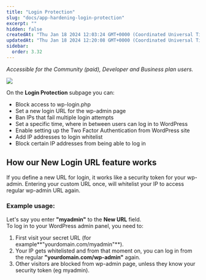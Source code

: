 ```yaml
---
title: "Login Protection"
slug: "docs/app-hardening-login-protection"
excerpt: ""
hidden: false
createdAt: "Thu Jan 18 2024 12:03:24 GMT+0000 (Coordinated Universal Time)"
updatedAt: "Thu Jan 18 2024 12:20:08 GMT+0000 (Coordinated Universal Time)"
sidebar:
  order: 3.32
---
```

_Accessible for the Community (paid), Developer and Business plan users._

![](@images/534b768-patchstack_app_login_protection.png)

On the **Login Protection** subpage you can:

<ul>
<li>Block access to wp-login.php</li>
<li>Set a new login URL for the wp-admin page</li>
<li>Ban IPs that fail multiple login attempts</li>
<li>Set a specific time, where in between users can log in to WordPress</li>
<li>Enable setting up the Two Factor Authentication from WordPress site</li>
<li>Add IP addresses to login whitelist</li>
<li>Block certain IP addresses from being able to log in</li>
</ul>

## How our New Login URL feature works

If you define a new URL for login, it works like a security token for your wp-admin. Entering your custom URL once, will whitelist your IP to access regular wp-admin URL again.

### Example usage:

Let's say you enter **"myadmin"** to the **New URL** field.  
To log in to your WordPress admin panel, you need to:

1. First visit your secret URL (for example**"yourdomain.com/myadmin"**).
2. Your IP gets whitelisted and from that moment on, you can log in from the regular **"yourdomain.com/wp-admin"** again.
3. Other visitors are blocked from wp-admin page, unless they know your security token (eg myadmin).
